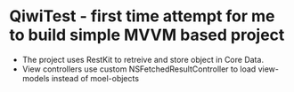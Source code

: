 # QiwiTest - first time attempt for me to build simple MVVM based project
- The project uses RestKit to retreive and store object in Core Data.
- View controllers use custom NSFetchedResultController to load view-models instead of moel-objects
